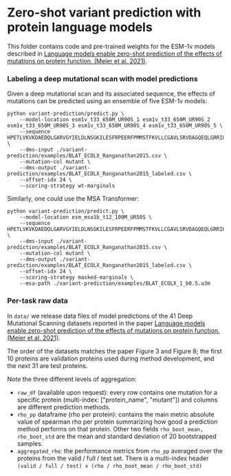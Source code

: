 # Zero-shot variant prediction with protein language models

This folder contains code and pre-trained weights for the ESM-1v models described in 
[Language models enable zero-shot prediction of the effects of mutations on protein function. (Meier et al. 2021)](https://doi.org/10.1101/2021.07.09.450648).

### Labeling a deep mutational scan with model predictions

Given a deep mutational scan and its associated sequence, the effects of mutations can be predicted using an ensemble of five ESM-1v models:
```
python variant-prediction/predict.py \
    --model-location esm1v_t33_650M_UR90S_1 esm1v_t33_650M_UR90S_2 esm1v_t33_650M_UR90S_3 esm1v_t33_650M_UR90S_4 esm1v_t33_650M_UR90S_5 \
    --sequence HPETLVKVKDAEDQLGARVGYIELDLNSGKILESFRPEERFPMMSTFKVLLCGAVLSRVDAGQEQLGRRIHYSQNDLVEYSPVTEKHLTDGMTVRELCSAAITMSDNTAANLLLTTIGGPKELTAFLHNMGDHVTRLDRWEPELNEAIPNDERDTTMPAAMATTLRKLLTGELLTLASRQQLIDWMEADKVAGPLLRSALPAGWFIADKSGAGERGSRGIIAALGPDGKPSRIVVIYTTGSQATMDERNRQIAEIGASLIKHW \
    --dms-input ./variant-prediction/examples/BLAT_ECOLX_Ranganathan2015.csv \
    --mutation-col mutant \
    --dms-output ./variant-prediction/examples/BLAT_ECOLX_Ranganathan2015_labeled.csv \
    --offset-idx 24 \
    --scoring-strategy wt-marginals
```

Similarly, one could use the MSA Transformer:
```
python variant-prediction/predict.py \
    --model-location esm_msa1b_t12_100M_UR50S \
    --sequence HPETLVKVKDAEDQLGARVGYIELDLNSGKILESFRPEERFPMMSTFKVLLCGAVLSRVDAGQEQLGRRIHYSQNDLVEYSPVTEKHLTDGMTVRELCSAAITMSDNTAANLLLTTIGGPKELTAFLHNMGDHVTRLDRWEPELNEAIPNDERDTTMPAAMATTLRKLLTGELLTLASRQQLIDWMEADKVAGPLLRSALPAGWFIADKSGAGERGSRGIIAALGPDGKPSRIVVIYTTGSQATMDERNRQIAEIGASLIKHW \
    --dms-input ./variant-prediction/examples/BLAT_ECOLX_Ranganathan2015.csv \
    --mutation-col mutant \
    --dms-output ./variant-prediction/examples/BLAT_ECOLX_Ranganathan2015_labeled.csv \
    --offset-idx 24 \
    --scoring-strategy masked-marginals \
    --msa-path ./variant-prediction/examples/BLAT_ECOLX_1_b0.5.a3m
```

### Per-task raw data
In `data/` we release data files of model predictions of the 41 Deep Mutational Scanning datasets reported in the paper
[Language models enable zero-shot prediction of the effects of mutations on protein function. (Meier et al. 2021)](https://doi.org/10.1101/2021.07.09.450648).

The order of the datasets matches the paper Figure 3 and Figure 8;
the first 10 proteins are validation proteins used during method development, and the next 31 are test proteins.

Note the three different levels of aggregation:
* `raw_df` (available upon request): every row contains one mutation for a specific protein (multi-index: ["protein_name", "mutant"]) and columns are different prediction methods.
* `rho_pp` dataframe (rho per protein): contains the main metric absolute value of spearman rho per protein summarizing how good a prediction method performs on that protein. Other two fields `rho_boot_mean, rho_boot_std` are the mean and standard deviation of 20 bootstrapped samples.
* `aggregated_rho`: the performance metrics from `rho_pp` averaged over the proteins from the valid / full / test set. There is a multi-index header `(valid / full / test) x (rho / rho_boot_mean / rho_boot_std)`

